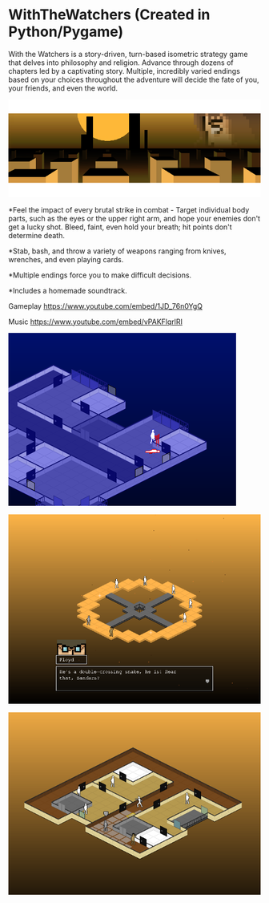 # WithTheWatchers (Created in Python/Pygame)
With the Watchers is a story-driven, turn-based isometric strategy game that delves into philosophy and religion.
Advance through dozens of chapters led by a captivating story. Multiple, incredibly varied endings based on your choices throughout the adventure will decide the fate of you, your friends, and even the world.

![Alt text](/Screenshots/cover.png?raw=true "Cover")

*Feel the impact of every brutal strike in combat - Target individual body parts, such as the eyes or the upper right arm, and hope your enemies don't get a lucky shot. Bleed, faint, even hold your breath; hit points don't determine death.

*Stab, bash, and throw a variety of weapons ranging from knives, wrenches, and even playing cards.

*Multiple endings force you to make difficult decisions.

*Includes a homemade soundtrack.


Gameplay
https://www.youtube.com/embed/1JD_76n0YgQ

Music
https://www.youtube.com/embed/vPAKFlqrlRI


![Alt text](/Screenshots/wfav.png?raw=true "Cover")

![Alt text](/Screenshots/wfav11.png?raw=true "Cover")

![Alt text](/Screenshots/wfav9.png?raw=true "Cover")


